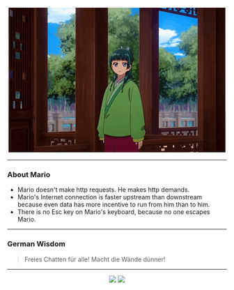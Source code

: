 <p align="center">
  <img src="assets/maomao.gif" />
</p>

---

### About Mario
- Mario doesn't make http requests. He makes http demands.
- Mario's Internet connection is faster upstream than downstream because even data has more incentive to run from him than to him.
- There is no Esc key on Mario's keyboard, because no one escapes Mario.

---

### German Wisdom
> Freies Chatten für alle! Macht die Wände dünner!

---

<p align="center">
  <a>
    <img height="180em" src="https://github-readme-stats-eight-theta.vercel.app/api?username=Torfkopp&show_icons=true&theme=dark&include_all_commits=true&count_private=true"/>
  </a>
  <a href="https://github.com/Torfkopp?tab=repositories">
    <img height="180em" src="https://github-readme-stats-eight-theta.vercel.app/api/top-langs/?username=torfkopp&layout=compact&theme=dark&langs_count=8&hide=java"/>
  </a>
</p>
